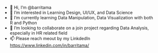 - 👋 Hi, I’m @barritama
- 👀 I’m interested in Learning Design, UI/UX, and Data Science
- 🌱 I’m currently learning Data Manipulation, Data Visualization with both R and Python
- 💞️ I’m looking to collaborate on a join project regarding Data Analysis, especially in HR related field
- 📫 Please reach meout by my LinkdedIn https://www.linkedin.com/in/barritama/

<!---
barritama/barritama is a ✨ special ✨ repository because its `README.md` (this file) appears on your GitHub profile.
You can click the Preview link to take a look at your changes.
--->
